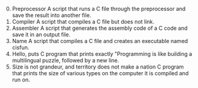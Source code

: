 0. Preprocessor
   A script that runs a C file through the preprocessor and save the result into another file.
1. Compiler
   A script that compiles a C file but does not link.
2. Assembler
   A script that generates the assembly code of a C code and save it in an output file.
3. Name
   A script that compiles a C file and creates an executable named cisfun.
4. Hello, puts
   C program that prints exactly "Programming is like building a multilingual puzzle, followed by a new line.
6. Size is not grandeur, and territory does not make a nation
   C program that prints the size of various types on the computer it is compiled and run on.
